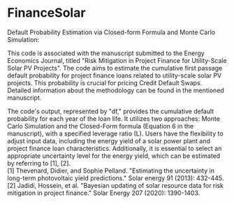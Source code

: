 # FinanceSolar

Default Probability Estimation via Closed-form Formula and Monte Carlo Simulation:<br>

This code is associated with the manuscript submitted to the Energy Economics Journal, titled "Risk Mitigation in Project Finance for Utility-Scale Solar PV Projects". The code aims to estimate the cumulative first passage default probability for project finance loans related to utility-scale solar PV projects. This probability is crucial for pricing Credit Default Swaps. Detailed information about the methodology can be found in the mentioned manuscript. <br>

The code's output, represented by "df," provides the cumulative default probability for each year of the loan life. It utilizes two approaches: Monte Carlo Simulation and the Closed-Form formula (Equation 6 in the manuscript), with a specified leverage ratio (L). Users have the flexibility to adjust input data, including the energy yield of a solar power plant and project finance loan characteristics. Additionally, it is essential to select an appropriate uncertainty level for the energy yield, which can be estimated by referring to [1], [2]. <be>
<br>
[1] Thevenard, Didier, and Sophie Pelland. "Estimating the uncertainty in long-term photovoltaic yield predictions." Solar energy 91 (2013): 432-445. <br>
[2] Jadidi, Hossein, et al. "Bayesian updating of solar resource data for risk mitigation in project finance." Solar Energy 207 (2020): 1390-1403. <br>
